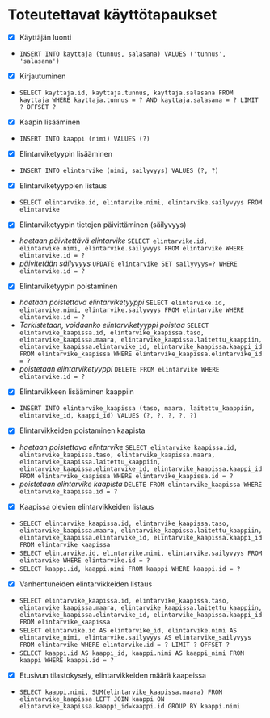 # Toteutettavat käyttötapaukset
- [x] Käyttäjän luonti
* ```INSERT INTO kayttaja (tunnus, salasana) VALUES ('tunnus', 'salasana')```
- [x] Kirjautuminen
* ```SELECT kayttaja.id, kayttaja.tunnus, kayttaja.salasana FROM kayttaja WHERE kayttaja.tunnus = ? AND kayttaja.salasana = ? LIMIT ? OFFSET ?```
- [x] Kaapin lisääminen
* ```INSERT INTO kaappi (nimi) VALUES (?)```
- [x] Elintarviketyypin lisääminen
* ```INSERT INTO elintarvike (nimi, sailyvyys) VALUES (?, ?)```
- [x] Elintarviketyyppien listaus
* ```SELECT elintarvike.id, elintarvike.nimi, elintarvike.sailyvyys FROM elintarvike```
- [x] Elintarviketyypin tietojen päivittäminen (säilyvyys)
* _haetaan päivitettävä elintarvike_ ```SELECT elintarvike.id, elintarvike.nimi, elintarvike.sailyvyys FROM elintarvike WHERE elintarvike.id = ?```
* _päivitetään säilyvyys_ ```UPDATE elintarvike SET sailyvyys=? WHERE elintarvike.id = ?```
- [x] Elintarviketyypin poistaminen
* _haetaan poistettava elintarviketyyppi_ ```SELECT elintarvike.id, elintarvike.nimi, elintarvike.sailyvyys FROM elintarvike WHERE elintarvike.id = ?```
* _Tarkistetaan, voidaanko elintarviketyyppi poistaa_ ```SELECT elintarvike_kaapissa.id, elintarvike_kaapissa.taso, elintarvike_kaapissa.maara, elintarvike_kaapissa.laitettu_kaappiin, elintarvike_kaapissa.elintarvike_id, elintarvike_kaapissa.kaappi_id FROM elintarvike_kaapissa WHERE elintarvike_kaapissa.elintarvike_id = ?```
* _poistetaan elintarviketyyppi_ ```DELETE FROM elintarvike WHERE elintarvike.id = ?```
- [x] Elintarvikkeen lisääminen kaappiin
* ```INSERT INTO elintarvike_kaapissa (taso, maara, laitettu_kaappiin, elintarvike_id, kaappi_id) VALUES (?, ?, ?, ?, ?)```
- [x] Elintarvikkeiden poistaminen kaapista
* _haetaan poistettava elintarvike_ ```SELECT elintarvike_kaapissa.id, elintarvike_kaapissa.taso, elintarvike_kaapissa.maara, elintarvike_kaapissa.laitettu_kaappiin, elintarvike_kaapissa.elintarvike_id, elintarvike_kaapissa.kaappi_id FROM elintarvike_kaapissa WHERE elintarvike_kaapissa.id = ?```
* _poistetaan elintarvike kaapista_ ```DELETE FROM elintarvike_kaapissa WHERE elintarvike_kaapissa.id = ?```
- [x] Kaapissa olevien elintarvikkeiden listaus
* ```SELECT elintarvike_kaapissa.id, elintarvike_kaapissa.taso, elintarvike_kaapissa.maara, elintarvike_kaapissa.laitettu_kaappiin, elintarvike_kaapissa.elintarvike_id, elintarvike_kaapissa.kaappi_id FROM elintarvike_kaapissa```
* ```SELECT elintarvike.id, elintarvike.nimi, elintarvike.sailyvyys FROM elintarvike WHERE elintarvike.id = ?```
* ```SELECT kaappi.id, kaappi.nimi FROM kaappi WHERE kaappi.id = ?```
- [x] Vanhentuneiden elintarvikkeiden listaus
* ```SELECT elintarvike_kaapissa.id, elintarvike_kaapissa.taso, elintarvike_kaapissa.maara, elintarvike_kaapissa.laitettu_kaappiin, elintarvike_kaapissa.elintarvike_id, elintarvike_kaapissa.kaappi_id FROM elintarvike_kaapissa```
* ```SELECT elintarvike.id AS elintarvike_id, elintarvike.nimi AS elintarvike_nimi, elintarvike.sailyvyys AS elintarvike_sailyvyys FROM elintarvike WHERE elintarvike.id = ? LIMIT ? OFFSET ?```
* ```SELECT kaappi.id AS kaappi_id, kaappi.nimi AS kaappi_nimi FROM kaappi WHERE kaappi.id = ?```
- [x] Etusivun tilastokysely, elintarvikkeiden määrä kaapeissa
* ```SELECT kaappi.nimi, SUM(elintarvike_kaapissa.maara) FROM elintarvike_kaapissa LEFT JOIN kaappi ON elintarvike_kaapissa.kaappi_id=kaappi.id GROUP BY kaappi.nimi```
